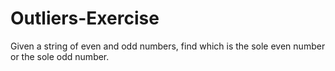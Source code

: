 # Outliers-Exercise
Given a string of even and odd numbers, find which is the sole even number or the sole odd number.
